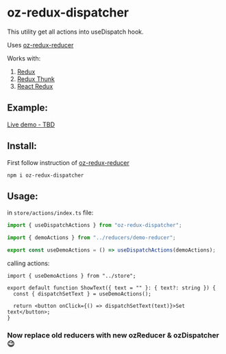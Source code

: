 # oz-redux-dispatcher

This utility get all actions into useDispatch hook.

Uses [oz-redux-reducer](https://github.com/ofir-zeitoun/oz-redux-reducer)

Works with:

1. [Redux](https://redux.js.org/ "Official site")
1. [Redux Thunk](https://www.npmjs.com/package/redux-thunk "npm")
1. [React Redux](https://www.npmjs.com/package/react-redux "npm")

## Example:

[Live demo - TBD](https://ofir-zeitoun.github.io/oz-redux-dispatcher/)

## Install:

First follow instruction of [oz-redux-reducer](https://www.npmjs.com/package/oz-redux-reducer)

```
npm i oz-redux-dispatcher
```

## Usage:

in `store/actions/index.ts` file:

```ts
import { useDispatchActions } from "oz-redux-dispatcher";

import { demoActions } from "../reducers/demo-reducer";

export const useDemoActions = () => useDispatchActions(demoActions);
```

calling actions:

```tsx
import { useDemoActions } from "../store";

export default function ShowText({ text = "" }: { text?: string }) {
  const { dispatchSetText } = useDemoActions();

  return <button onClick={() => dispatchSetText(text)}>Set text</button>;
}
```

### Now replace old reducers with new ozReducer & ozDispatcher 😉
